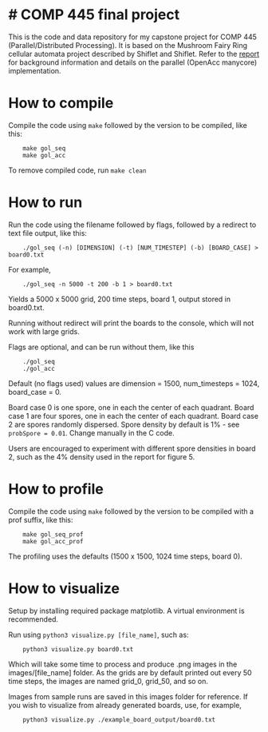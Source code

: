 # # COMP 445 final project

This is the code and data repository for my capstone project for COMP 445 (Parallel/Distributed Processing). It is based on the Mushroom Fairy Ring cellular automata project described by Shiflet and Shiflet. Refer to the [report](https://docs.google.com/document/d/1YLiJuwb21qcQkeGn1GAO4gfDVacFW7doOG1oLX8fHWs/edit?usp=sharing) for background information and details on the parallel (OpenAcc manycore) implementation.

# How to compile

Compile the code using `make` followed by the version to be compiled, like this:

        make gol_seq
        make gol_acc
        
To remove compiled code, run `make clean`

# How to run

Run the code using the filename followed by flags, followed by a redirect to text file output, like this:

        ./gol_seq (-n) [DIMENSION] (-t) [NUM_TIMESTEP] (-b) [BOARD_CASE] > board0.txt

For example,

        ./gol_seq -n 5000 -t 200 -b 1 > board0.txt

Yields a 5000 x 5000 grid, 200 time steps, board 1, output stored in board0.txt.

Running without redirect will print the boards to the console, which will not work with large grids.

Flags are optional, and can be run without them, like this

        ./gol_seq
        ./gol_acc

Default (no flags used) values are dimension = 1500, num_timesteps = 1024, board_case = 0.

Board case 0 is one spore, one in each the center of each quadrant.
Board case 1 are four spores, one in each the center of each quadrant.
Board case 2 are spores randomly dispersed. Spore density by default is 1% - see `probSpore = 0.01`. Change manually in the C code.

Users are encouraged to experiment with different spore densities in board 2,  such as the 4% density used in the report for figure 5.

# How to profile

Compile the code using `make` followed by the version to be compiled with a prof suffix, like this:

        make gol_seq_prof
        make gol_acc_prof

The profiling uses the defaults (1500 x 1500, 1024 time steps, board 0).

# How to visualize

Setup by installing required package matplotlib. A virtual environment is recommended.

Run using `python3 visualize.py [file_name]`, such as:

        python3 visualize.py board0.txt
        
Which will take some time to process and produce .png images in the images/[file_name] folder.
As the grids are by default printed out every 50 time steps, the images are named grid_0, grid_50, and so on.

Images from sample runs are saved in this images folder for reference.
If you wish to visualize from already generated boards, use, for example,

        python3 visualize.py ./example_board_output/board0.txt
